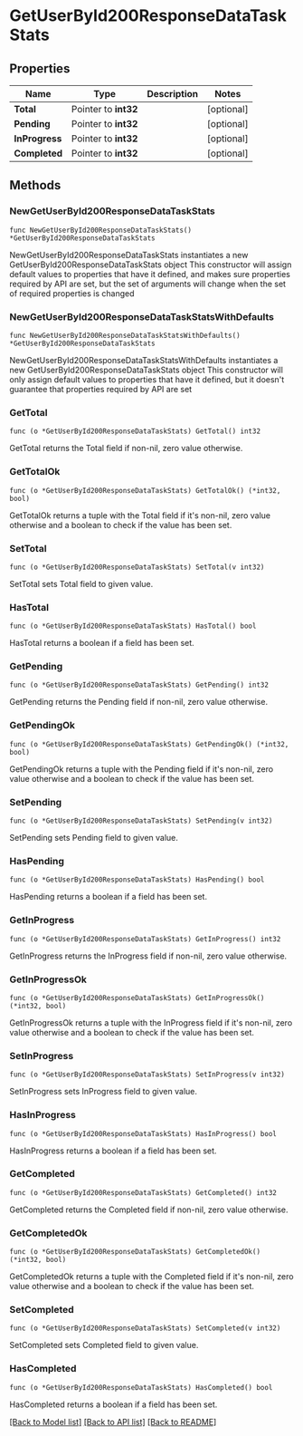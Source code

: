 # GetUserById200ResponseDataTaskStats

## Properties

Name | Type | Description | Notes
------------ | ------------- | ------------- | -------------
**Total** | Pointer to **int32** |  | [optional] 
**Pending** | Pointer to **int32** |  | [optional] 
**InProgress** | Pointer to **int32** |  | [optional] 
**Completed** | Pointer to **int32** |  | [optional] 

## Methods

### NewGetUserById200ResponseDataTaskStats

`func NewGetUserById200ResponseDataTaskStats() *GetUserById200ResponseDataTaskStats`

NewGetUserById200ResponseDataTaskStats instantiates a new GetUserById200ResponseDataTaskStats object
This constructor will assign default values to properties that have it defined,
and makes sure properties required by API are set, but the set of arguments
will change when the set of required properties is changed

### NewGetUserById200ResponseDataTaskStatsWithDefaults

`func NewGetUserById200ResponseDataTaskStatsWithDefaults() *GetUserById200ResponseDataTaskStats`

NewGetUserById200ResponseDataTaskStatsWithDefaults instantiates a new GetUserById200ResponseDataTaskStats object
This constructor will only assign default values to properties that have it defined,
but it doesn't guarantee that properties required by API are set

### GetTotal

`func (o *GetUserById200ResponseDataTaskStats) GetTotal() int32`

GetTotal returns the Total field if non-nil, zero value otherwise.

### GetTotalOk

`func (o *GetUserById200ResponseDataTaskStats) GetTotalOk() (*int32, bool)`

GetTotalOk returns a tuple with the Total field if it's non-nil, zero value otherwise
and a boolean to check if the value has been set.

### SetTotal

`func (o *GetUserById200ResponseDataTaskStats) SetTotal(v int32)`

SetTotal sets Total field to given value.

### HasTotal

`func (o *GetUserById200ResponseDataTaskStats) HasTotal() bool`

HasTotal returns a boolean if a field has been set.

### GetPending

`func (o *GetUserById200ResponseDataTaskStats) GetPending() int32`

GetPending returns the Pending field if non-nil, zero value otherwise.

### GetPendingOk

`func (o *GetUserById200ResponseDataTaskStats) GetPendingOk() (*int32, bool)`

GetPendingOk returns a tuple with the Pending field if it's non-nil, zero value otherwise
and a boolean to check if the value has been set.

### SetPending

`func (o *GetUserById200ResponseDataTaskStats) SetPending(v int32)`

SetPending sets Pending field to given value.

### HasPending

`func (o *GetUserById200ResponseDataTaskStats) HasPending() bool`

HasPending returns a boolean if a field has been set.

### GetInProgress

`func (o *GetUserById200ResponseDataTaskStats) GetInProgress() int32`

GetInProgress returns the InProgress field if non-nil, zero value otherwise.

### GetInProgressOk

`func (o *GetUserById200ResponseDataTaskStats) GetInProgressOk() (*int32, bool)`

GetInProgressOk returns a tuple with the InProgress field if it's non-nil, zero value otherwise
and a boolean to check if the value has been set.

### SetInProgress

`func (o *GetUserById200ResponseDataTaskStats) SetInProgress(v int32)`

SetInProgress sets InProgress field to given value.

### HasInProgress

`func (o *GetUserById200ResponseDataTaskStats) HasInProgress() bool`

HasInProgress returns a boolean if a field has been set.

### GetCompleted

`func (o *GetUserById200ResponseDataTaskStats) GetCompleted() int32`

GetCompleted returns the Completed field if non-nil, zero value otherwise.

### GetCompletedOk

`func (o *GetUserById200ResponseDataTaskStats) GetCompletedOk() (*int32, bool)`

GetCompletedOk returns a tuple with the Completed field if it's non-nil, zero value otherwise
and a boolean to check if the value has been set.

### SetCompleted

`func (o *GetUserById200ResponseDataTaskStats) SetCompleted(v int32)`

SetCompleted sets Completed field to given value.

### HasCompleted

`func (o *GetUserById200ResponseDataTaskStats) HasCompleted() bool`

HasCompleted returns a boolean if a field has been set.


[[Back to Model list]](../README.md#documentation-for-models) [[Back to API list]](../README.md#documentation-for-api-endpoints) [[Back to README]](../README.md)


